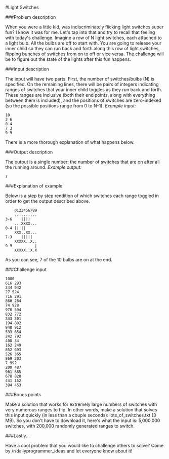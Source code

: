 #Light Switches

###Problem description

When you were a little kid, was indiscriminately flicking light switches super fun? I know it was for me. Let's tap into that and try to recall that feeling with today's challenge.
Imagine a row of N light switches, each attached to a light bulb. All the bulbs are off to start with. You are going to release your inner child so they can run back and forth along this row of light switches, flipping bunches of switches from on to off or vice versa. The challenge will be to figure out the state of the lights after this fun happens.

###Input description

The input will have two parts. First, the number of switches/bulbs (N) is specified. On the remaining lines, there will be pairs of integers indicating ranges of switches that your inner child toggles as they run back and forth. These ranges are inclusive (both their end points, along with everything between them is included), and the positions of switches are zero-indexed (so the possible positions range from 0 to N-1).
_Example input:_
```
10
3 6
0 4
7 3
9 9
```
There is a more thorough explanation of what happens below.

###Output description

The output is a single number: the number of switches that are on after all the running around.
_Example output:_
```
7
```

###Explanation of example

Below is a step by step rendition of which switches each range toggled in order to get the output described above.
```
    0123456789
    ..........
3-6    ||||
    ...XXXX...
0-4 |||||
    XXX..XX...
7-3    |||||
    XXXXX..X..
9-9          |
    XXXXX..X.X
```
As you can see, 7 of the 10 bulbs are on at the end.

###Challenge input

```
1000
616 293
344 942
27 524
716 291
860 284
74 928
970 594
832 772
343 301
194 882
948 912
533 654
242 792
408 34
162 249
852 693
526 365
869 303
7 992
200 487
961 885
678 828
441 152
394 453
```

###Bonus points

Make a solution that works for extremely large numbers of switches with very numerous ranges to flip. In other words, make a solution that solves this input quickly (in less than a couple seconds): lots_of_switches.txt (3 MB). So you don't have to download it, here's what the input is: 5,000,000 switches, with 200,000 randomly generated ranges to switch.

###Lastly...

Have a cool problem that you would like to challenge others to solve? Come by /r/dailyprogrammer_ideas and let everyone know about it!
